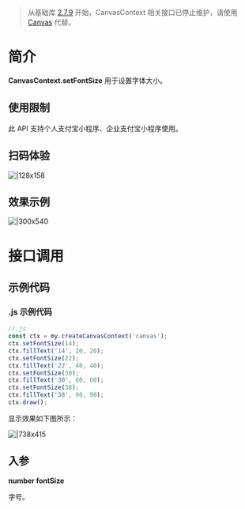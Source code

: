 > 从基础库 [2.7.9](https://opendocs.alipay.com/mini/framework/lib-upgrade-v2) 开始，CanvasContext 相关接口已停止维护，请使用 [Canvas](https://opendocs.alipay.com/mini/01vzqv) 代替。

# 简介

**CanvasContext.setFontSize** 用于设置字体大小。

## 使用限制

此 API 支持个人支付宝小程序、企业支付宝小程序使用。

## 扫码体验

![|128x158](https://cdn.nlark.com/yuque/0/2021/png/179989/1624936238725-e34897ef-8df4-4bc5-a231-44404f17d36b.png#align=left&display=inline&height=158&margin=%5Bobject%20Object%5D&name=1.png&originHeight=158&originWidth=128&size=17896&status=done&style=stroke&width=128)

## 效果示例

![|300x540](https://cdn.nlark.com/yuque/0/2021/gif/179989/1624936247772-38fac4e4-de89-42a9-9f94-b030a550777d.gif#align=left&display=inline&height=540&margin=%5Bobject%20Object%5D&name=2.gif&originHeight=540&originWidth=300&size=1429075&status=done&style=stroke&width=300)

# 接口调用

## 示例代码

### .js 示例代码

```javascript
//.js
const ctx = my.createCanvasContext('canvas');
ctx.setFontSize(14);
ctx.fillText('14', 20, 20);
ctx.setFontSize(22);
ctx.fillText('22', 40, 40);
ctx.setFontSize(30);
ctx.fillText('30', 60, 60);
ctx.setFontSize(38);
ctx.fillText('38', 90, 90);
ctx.draw();
```

显示效果如下图所示：

![|738x415](https://cdn.nlark.com/yuque/0/2021/png/179989/1624936276528-b864fc21-ac4a-4adf-9ef4-7832a0181b39.png#align=left&display=inline&height=720&margin=%5Bobject%20Object%5D&name=3.png&originHeight=720&originWidth=1280&size=27651&status=done&style=none&width=1280)

## 入参

**number fontSize**

字号。
